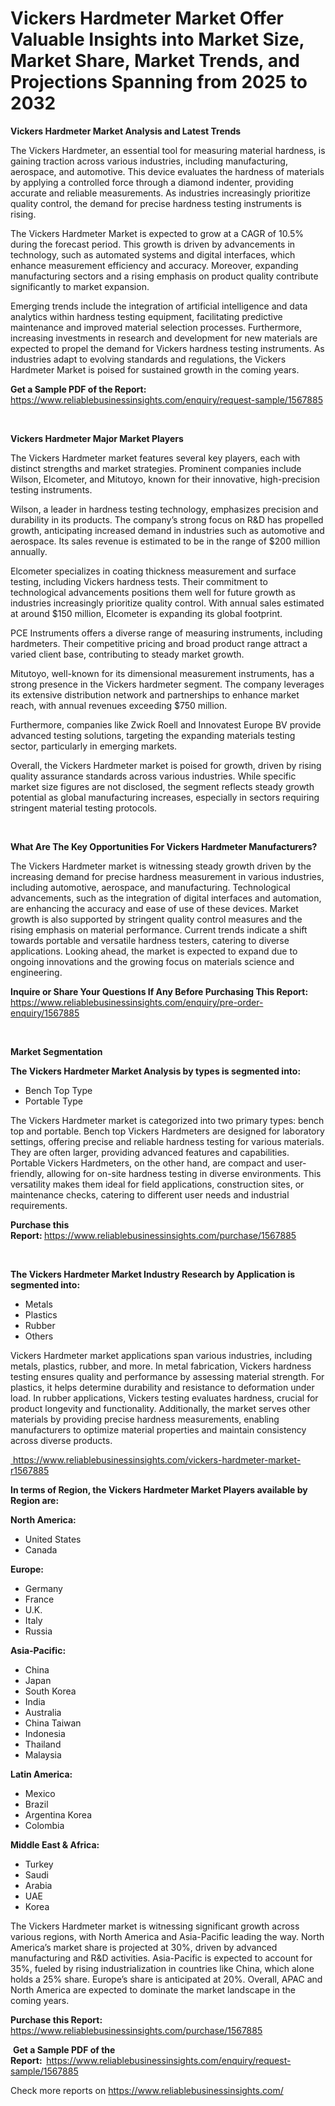 <p><h1>Vickers Hardmeter Market Offer Valuable Insights into Market Size, Market Share, Market Trends, and Projections Spanning from 2025 to 2032</h1></p><p><strong>Vickers Hardmeter Market Analysis and Latest Trends</strong></p>
<p><p>The Vickers Hardmeter, an essential tool for measuring material hardness, is gaining traction across various industries, including manufacturing, aerospace, and automotive. This device evaluates the hardness of materials by applying a controlled force through a diamond indenter, providing accurate and reliable measurements. As industries increasingly prioritize quality control, the demand for precise hardness testing instruments is rising.</p><p>The Vickers Hardmeter Market is expected to grow at a CAGR of 10.5% during the forecast period. This growth is driven by advancements in technology, such as automated systems and digital interfaces, which enhance measurement efficiency and accuracy. Moreover, expanding manufacturing sectors and a rising emphasis on product quality contribute significantly to market expansion.</p><p>Emerging trends include the integration of artificial intelligence and data analytics within hardness testing equipment, facilitating predictive maintenance and improved material selection processes. Furthermore, increasing investments in research and development for new materials are expected to propel the demand for Vickers hardness testing instruments. As industries adapt to evolving standards and regulations, the Vickers Hardmeter Market is poised for sustained growth in the coming years.</p></p>
<p><strong>Get a Sample PDF of the Report:&nbsp;</strong> <a href="https://www.reliablebusinessinsights.com/enquiry/request-sample/1567885?utm_campaign=3060&utm_medium=2&utm_source=Github&utm_content=ia&utm_term=23032025&utm_id=vickers-hardmeter">https://www.reliablebusinessinsights.com/enquiry/request-sample/1567885</a></p>
<p>&nbsp;</p>
<p><strong>Vickers Hardmeter Major Market Players</strong></p>
<p><p>The Vickers Hardmeter market features several key players, each with distinct strengths and market strategies. Prominent companies include Wilson, Elcometer, and Mitutoyo, known for their innovative, high-precision testing instruments. </p><p>Wilson, a leader in hardness testing technology, emphasizes precision and durability in its products. The company’s strong focus on R&D has propelled growth, anticipating increased demand in industries such as automotive and aerospace. Its sales revenue is estimated to be in the range of $200 million annually.</p><p>Elcometer specializes in coating thickness measurement and surface testing, including Vickers hardness tests. Their commitment to technological advancements positions them well for future growth as industries increasingly prioritize quality control. With annual sales estimated at around $150 million, Elcometer is expanding its global footprint.</p><p>PCE Instruments offers a diverse range of measuring instruments, including hardmeters. Their competitive pricing and broad product range attract a varied client base, contributing to steady market growth. </p><p>Mitutoyo, well-known for its dimensional measurement instruments, has a strong presence in the Vickers hardmeter segment. The company leverages its extensive distribution network and partnerships to enhance market reach, with annual revenues exceeding $750 million.</p><p>Furthermore, companies like Zwick Roell and Innovatest Europe BV provide advanced testing solutions, targeting the expanding materials testing sector, particularly in emerging markets.</p><p>Overall, the Vickers Hardmeter market is poised for growth, driven by rising quality assurance standards across various industries. While specific market size figures are not disclosed, the segment reflects steady growth potential as global manufacturing increases, especially in sectors requiring stringent material testing protocols.</p></p>
<p>&nbsp;</p>
<p><strong>What Are The Key Opportunities For Vickers Hardmeter Manufacturers?</strong></p>
<p><p>The Vickers Hardmeter market is witnessing steady growth driven by the increasing demand for precise hardness measurement in various industries, including automotive, aerospace, and manufacturing. Technological advancements, such as the integration of digital interfaces and automation, are enhancing the accuracy and ease of use of these devices. Market growth is also supported by stringent quality control measures and the rising emphasis on material performance. Current trends indicate a shift towards portable and versatile hardness testers, catering to diverse applications. Looking ahead, the market is expected to expand due to ongoing innovations and the growing focus on materials science and engineering.</p></p>
<p><strong>Inquire or Share Your Questions If Any Before Purchasing This Report:</strong> <a href="https://www.reliablebusinessinsights.com/enquiry/pre-order-enquiry/1567885?utm_campaign=3060&utm_medium=2&utm_source=Github&utm_content=ia&utm_term=23032025&utm_id=vickers-hardmeter">https://www.reliablebusinessinsights.com/enquiry/pre-order-enquiry/1567885</a></p>
<p>&nbsp;</p>
<p><strong>Market Segmentation</strong></p>
<p><strong>The Vickers Hardmeter Market Analysis by types is segmented into:</strong></p>
<p><ul><li>Bench Top Type</li><li>Portable Type</li></ul></p>
<p><p>The Vickers Hardmeter market is categorized into two primary types: bench top and portable. Bench top Vickers Hardmeters are designed for laboratory settings, offering precise and reliable hardness testing for various materials. They are often larger, providing advanced features and capabilities. Portable Vickers Hardmeters, on the other hand, are compact and user-friendly, allowing for on-site hardness testing in diverse environments. This versatility makes them ideal for field applications, construction sites, or maintenance checks, catering to different user needs and industrial requirements.</p></p>
<p><strong>Purchase this Report:&nbsp;</strong><a href="https://www.reliablebusinessinsights.com/purchase/1567885?utm_campaign=3060&utm_medium=2&utm_source=Github&utm_content=ia&utm_term=23032025&utm_id=vickers-hardmeter">https://www.reliablebusinessinsights.com/purchase/1567885</a></p>
<p>&nbsp;</p>
<p><strong>The Vickers Hardmeter Market Industry Research by Application is segmented into:</strong></p>
<p><ul><li>Metals</li><li>Plastics</li><li>Rubber</li><li>Others</li></ul></p>
<p><p>Vickers Hardmeter market applications span various industries, including metals, plastics, rubber, and more. In metal fabrication, Vickers hardness testing ensures quality and performance by assessing material strength. For plastics, it helps determine durability and resistance to deformation under load. In rubber applications, Vickers testing evaluates hardness, crucial for product longevity and functionality. Additionally, the market serves other materials by providing precise hardness measurements, enabling manufacturers to optimize material properties and maintain consistency across diverse products.</p></p>
<p><a href="https://www.reliablebusinessinsights.com/vickers-hardmeter-market-r1567885?utm_campaign=3060&utm_medium=2&utm_source=Github&utm_content=ia&utm_term=23032025&utm_id=vickers-hardmeter">&nbsp;https://www.reliablebusinessinsights.com/vickers-hardmeter-market-r1567885</a></p>
<p><strong>In terms of Region, the Vickers Hardmeter Market Players available by Region are:</strong></p>
<p>
    <p> <strong> North America: </strong>
        <ul>
            <li>United States</li>
            <li>Canada</li>
        </ul>
        </p> 
    <p> <strong> Europe: </strong>
        <ul>
            <li>Germany</li>
            <li>France</li>
            <li>U.K.</li>
            <li>Italy</li>
            <li>Russia</li>
        </ul>
        </p> 
    <p> <strong> Asia-Pacific: </strong>
        <ul>
            <li>China</li>
            <li>Japan</li>
            <li>South Korea</li>
            <li>India</li>
            <li>Australia</li>
            <li>China Taiwan</li>
            <li>Indonesia</li>
            <li>Thailand</li>
            <li>Malaysia</li>
        </ul>
        </p> 
    <p> <strong> Latin America: </strong>
        <ul>
            <li>Mexico</li>
            <li>Brazil</li>
            <li>Argentina Korea</li>
            <li>Colombia</li>
        </ul>
        </p> 
    <p> <strong> Middle East & Africa: </strong>
        <ul>
            <li>Turkey</li>
            <li>Saudi</li>
            <li>Arabia</li>
            <li>UAE</li>
            <li>Korea</li>
        </ul>
    </p>
    </p>
<p><p>The Vickers Hardmeter market is witnessing significant growth across various regions, with North America and Asia-Pacific leading the way. North America’s market share is projected at 30%, driven by advanced manufacturing and R&D activities. Asia-Pacific is expected to account for 35%, fueled by rising industrialization in countries like China, which alone holds a 25% share. Europe’s share is anticipated at 20%. Overall, APAC and North America are expected to dominate the market landscape in the coming years.</p></p>
<p><strong>Purchase this Report: </strong><a href="https://www.reliablebusinessinsights.com/purchase/1567885?utm_campaign=3060&utm_medium=2&utm_source=Github&utm_content=ia&utm_term=23032025&utm_id=vickers-hardmeter">https://www.reliablebusinessinsights.com/purchase/1567885</a></p>
<p>&nbsp;<strong>Get a Sample PDF of the Report:&nbsp;&nbsp;</strong><a href="https://www.reliablebusinessinsights.com/enquiry/request-sample/1567885?utm_campaign=3060&utm_medium=2&utm_source=Github&utm_content=ia&utm_term=23032025&utm_id=vickers-hardmeter">https://www.reliablebusinessinsights.com/enquiry/request-sample/1567885</a></p>
<p><strong></strong></p>
<p>Check more reports on <a href="https://www.reliablebusinessinsights.com/?utm_campaign=3060&utm_medium=2&utm_source=Github&utm_content=ia&utm_term=23032025&utm_id=vickers-hardmeter">https://www.reliablebusinessinsights.com/</a></p>